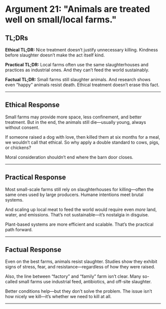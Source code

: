 # Argument 21: "Animals are treated well on small/local farms."

## TL;DRs

**Ethical TL;DR:**
Nice treatment doesn’t justify unnecessary killing. Kindness before slaughter doesn’t make the act itself kind.

**Practical TL;DR:**
Local farms often use the same slaughterhouses and practices as industrial ones. And they can’t feed the world sustainably.

**Factual TL;DR:**
Small farms still slaughter animals. And research shows even “happy” animals resist death. Ethical treatment doesn’t erase this fact.

---

## Ethical Response

Small farms may provide more space, less confinement, and better treatment. But in the end, the animals still die—usually young, always without consent.

If someone raised a dog with love, then killed them at six months for a meal, we wouldn’t call that ethical. So why apply a double standard to cows, pigs, or chickens?

Moral consideration shouldn’t end where the barn door closes.

---

## Practical Response

Most small-scale farms still rely on slaughterhouses for killing—often the same ones used by large producers. Humane intentions meet brutal systems.

And scaling up local meat to feed the world would require even *more* land, water, and emissions. That’s not sustainable—it’s nostalgia in disguise.

Plant-based systems are more efficient and scalable. That’s the practical path forward.

---

## Factual Response

Even on the best farms, animals resist slaughter. Studies show they exhibit signs of stress, fear, and resistance—regardless of how they were raised.

Also, the line between “factory” and “family” farm isn’t clear. Many so-called small farms use industrial feed, antibiotics, and off-site slaughter.

Better conditions help—but they don’t solve the problem. The issue isn’t how nicely we kill—it’s whether we need to kill at all.

---